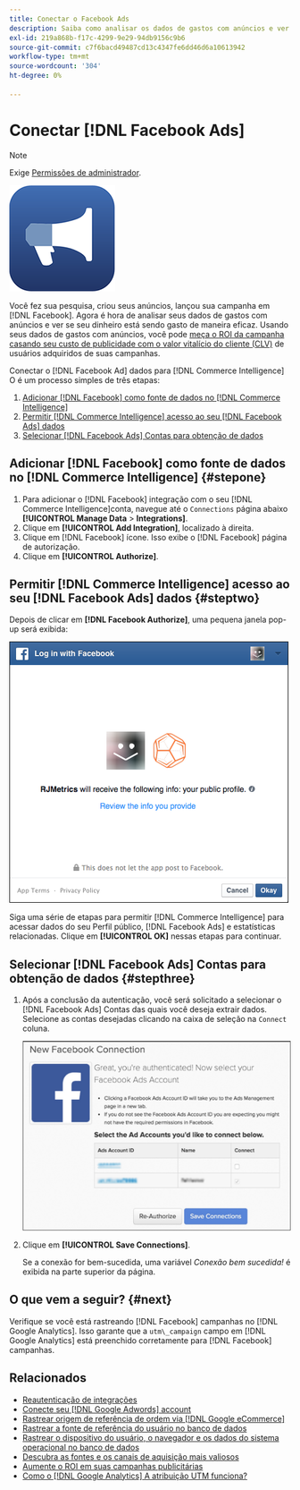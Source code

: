 ```yaml
---
title: Conectar o Facebook Ads
description: Saiba como analisar os dados de gastos com anúncios e ver se o dinheiro está sendo gasto de maneira eficaz.
exl-id: 219a868b-f17c-4299-9e29-94db9156c9b6
source-git-commit: c7f6bacd49487cd13c4347fe6dd46d6a10613942
workflow-type: tm+mt
source-wordcount: '304'
ht-degree: 0%

---
```


# Conectar [!DNL Facebook Ads]

>[!NOTE]
>
>Exige [Permissões de administrador](../../../administrator/user-management/user-management.md).

![](../../../assets/facebook-ads-logo.png)

Você fez sua pesquisa, criou seus anúncios, lançou sua campanha em [!DNL Facebook]. Agora é hora de analisar seus dados de gastos com anúncios e ver se seu dinheiro está sendo gasto de maneira eficaz. Usando seus dados de gastos com anúncios, você pode [meça o ROI da campanha casando seu custo de publicidade com o valor vitalício do cliente (CLV)](../../../data-analyst/analysis/roi-ad-camp.md) de usuários adquiridos de suas campanhas.

Conectar o [!DNL Facebook Ad] dados para [!DNL Commerce Intelligence] O é um processo simples de três etapas:

1. [Adicionar [!DNL Facebook] como fonte de dados no [!DNL Commerce Intelligence]](#stepone)
1. [Permitir [!DNL Commerce Intelligence] acesso ao seu [!DNL Facebook Ads] dados](#steptwo)
1. [Selecionar [!DNL Facebook Ads] Contas para obtenção de dados](#stepthree)

## Adicionar [!DNL Facebook] como fonte de dados no [!DNL Commerce Intelligence] {#stepone}

1. Para adicionar o [!DNL Facebook] integração com o seu [!DNL Commerce Intelligence]conta, navegue até o `Connections` página abaixo **[!UICONTROL Manage Data** > **Integrations]**.
1. Clique em **[!UICONTROL Add Integration]**, localizado à direita.
1. Clique em [!DNL Facebook] ícone. Isso exibe o [!DNL Facebook] página de autorização.
1. Clique em **[!UICONTROL Authorize]**.

## Permitir [!DNL Commerce Intelligence] acesso ao seu [!DNL Facebook Ads] dados {#steptwo}

Depois de clicar em **[!DNL Facebook Authorize]**, uma pequena janela pop-up será exibida:

![](../../../assets/Facebook_Access_Popup.png)

Siga uma série de etapas para permitir [!DNL Commerce Intelligence] para acessar dados do seu Perfil público, [!DNL Facebook Ads] e estatísticas relacionadas. Clique em **[!UICONTROL OK]** nessas etapas para continuar.

## Selecionar [!DNL Facebook Ads] Contas para obtenção de dados {#stepthree}

1. Após a conclusão da autenticação, você será solicitado a selecionar o [!DNL Facebook Ads] Contas das quais você deseja extrair dados. Selecione as contas desejadas clicando na caixa de seleção na `Connect` coluna.

   ![](../../../assets/Facebook_Ad_Accounts.png)

1. Clique em **[!UICONTROL Save Connections]**.

   Se a conexão for bem-sucedida, uma variável *Conexão bem sucedida!* é exibida na parte superior da página.

## O que vem a seguir? {#next}

Verifique se você está rastreando [!DNL Facebook] campanhas no [!DNL Google Analytics]. Isso garante que a `utm\_campaign` campo em [!DNL Google Analytics] está preenchido corretamente para [!DNL Facebook] campanhas.

## Relacionados

* [Reautenticação de integrações](https://experienceleague.adobe.com/docs/commerce-knowledge-base/kb/how-to/mbi-reauthenticating-integrations.html)
* [Conecte seu [!DNL Google Adwords] account](../integrations/google-ecommerce.md)
* [Rastrear origem de referência de ordem via [!DNL Google eCommerce]](../integrations/google-ecommerce.md)
* [Rastrear a fonte de referência do usuário no banco de dados](../../analysis/google-track-user-acq.md)
* [Rastrear o dispositivo do usuário, o navegador e os dados do sistema operacional no banco de dados](../../analysis/track-usr-dev-browser.md)
* [Descubra as fontes e os canais de aquisição mais valiosos](../../analysis/most-value-source-channel.md)
* [Aumente o ROI em suas campanhas publicitárias](../../analysis/roi-ad-camp.md)
* [Como o [!DNL Google Analytics] A atribuição UTM funciona?](../../analysis/utm-attributes.md)
